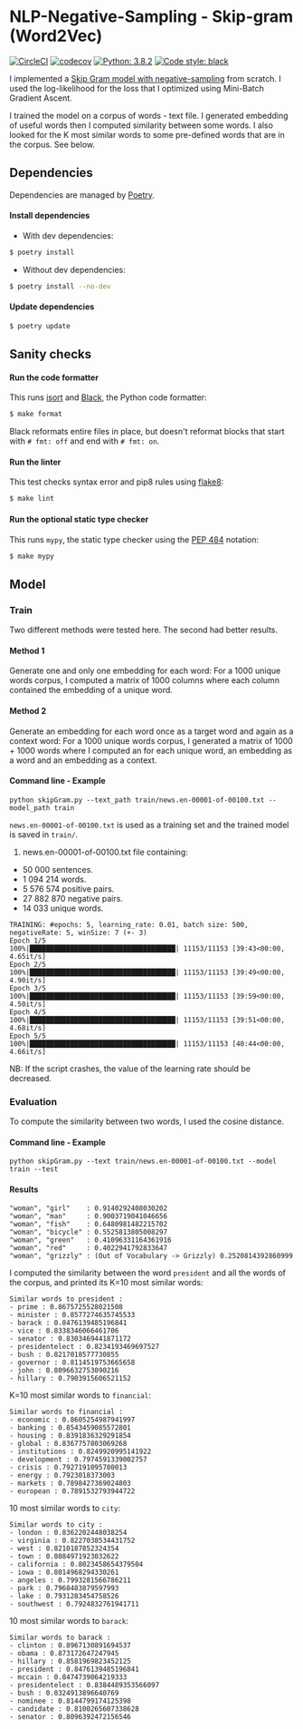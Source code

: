 # NLP-Negative-Sampling - Skip-gram (Word2Vec)
[![CircleCI](https://circleci.com/gh/Driss31/nlp-negative-sampling.svg?style=svg)](https://circleci.com/gh/Driss31/nlp-negative-sampling)
[![codecov](https://codecov.io/gh/Driss31/nlp-negative-sampling/branch/master/graph/badge.svg)](https://codecov.io/gh/Driss31/nlp-negative-sampling)
[![Python: 3.8.2](https://img.shields.io/badge/python-3.8.2-blue.svg)](https://www.python.org/downloads/release/python-381/)
[![Code style: black](https://img.shields.io/badge/code%20style-black-000000.svg)](https://github.com/ambv/black)

I implemented a [Skip Gram model with negative-sampling](https://arxiv.org/pdf/1402.3722.pdf) from scratch. I used the log-likelihood for the loss that I optimized using Mini-Batch Gradient Ascent.

I trained the model on a corpus of words - text file. I generated embedding of useful words then I computed similarity between some words. I also looked for the K most similar words to some pre-defined words that are in the corpus. See below.


## Dependencies

Dependencies are managed by [Poetry](https://python-poetry.org/).

#### Install dependencies

- With dev dependencies:
```bash
$ poetry install
```

- Without dev dependencies:
```bash
$ poetry install --no-dev
```

#### Update dependencies
```bash
$ poetry update
```

## Sanity checks

#### Run the code formatter

This runs [isort](https://github.com/timothycrosley/isort/) and [Black](https://github.com/ambv/black/), the Python code formatter:
```bash
$ make format
```

Black reformats entire files in place, but doesn't reformat blocks that start with `# fmt: off` and end with `# fmt: on`.

#### Run the linter

This test checks syntax error and pip8 rules using [flake8](https://gitlab.com/pycqa/flake8):
```bash
$ make lint
```

#### Run the optional static type checker

This runs `mypy`, the static type checker using the [PEP 484](https://www.python.org/dev/peps/pep-0484/) notation:
```bash
$ make mypy
```

## Model

### Train

Two different methods were tested here. The second had better results.

#### Method 1
Generate one and only one embedding for each word:
For a 1000 unique words corpus, I computed a matrix of 1000 columns where each column contained the embedding of a unique word.

#### Method 2
Generate an embedding for each word once as a target word and again as a context word:
For a 1000 unique words corpus, I generated a matrix of 1000 + 1000 words where I computed an for each unique word, an embedding as a word and an embedding as a context.

#### Command line - Example

```
python skipGram.py --text_path train/news.en-00001-of-00100.txt --model_path train
```
`news.en-00001-of-00100.txt` is used as a training set and the trained model is saved in `train/`.

1. news.en-00001-of-00100.txt  file containing:
- 50 000 sentences.
- 1 094 214 words.
- 5 576 574 positive pairs.
- 27 882 870 negative pairs.
- 14 033 unique words.

```
TRAINING: #epochs: 5, learning_rate: 0.01, batch size: 500, negativeRate: 5, winSize: 7 (+- 3)
Epoch 1/5
100%|████████████████████████████████████| 11153/11153 [39:43<00:00,  4.65it/s]
Epoch 2/5
100%|████████████████████████████████████| 11153/11153 [39:49<00:00,  4.90it/s]
Epoch 3/5
100%|████████████████████████████████████| 11153/11153 [39:59<00:00,  4.50it/s]
Epoch 4/5
100%|████████████████████████████████████| 11153/11153 [39:51<00:00,  4.68it/s]
Epoch 5/5
100%|████████████████████████████████████| 11153/11153 [40:44<00:00,  4.66it/s]
```

NB: If the script crashes, the value of the learning rate should be decreased.

### Evaluation

To compute the similarity between two words, I used the cosine distance.

#### Command line - Example
```
python skipGram.py --text train/news.en-00001-of-00100.txt --model train --test
```

#### Results
```
"woman", "girl"    : 0.9140292408030202
"woman", "man"     : 0.9003719041046656
"woman", "fish"    : 0.6480981482215702
"woman", "bicycle" : 0.5525813805008297
"woman", "green"   : 0.41096331164361916
"woman", "red"     : 0.4022941792833647
"woman", "grizzly" : (Out of Vocabulary -> Grizzly) 0.2520814392860999
```

I computed the similarity between the word `president` and all the words of the corpus, and printed its K=10 most similar words:
```
Similar words to president :
- prime : 0.8675725528021508
- minister : 0.8577274635745533
- barack : 0.8476139485196841
- vice : 0.8338346066461706
- senator : 0.8303469441871172
- presidentelect : 0.8234193469697527
- bush : 0.8217018577730855
- governor : 0.8114519753665658
- john : 0.8096632753090216
- hillary : 0.7903915606521152
```

K=10 most similar words to `financial`:
```
Similar words to financial :
- economic : 0.8605254987941997
- banking : 0.8543459085572801
- housing : 0.8391836329291854
- global : 0.8367757803069268
- institutions : 0.8249920995141922
- development : 0.7974591339002757
- crisis : 0.7927191095780013
- energy : 0.7923018373003
- markets : 0.7898427369024803
- european : 0.7891532793944722
```

10 most similar words to `city`:
```
Similar words to city :
- london : 0.8362202448038254
- virginia : 0.8227038534431752
- west : 0.8210187852324354
- town : 0.8084971923032622
- california : 0.8023458654379504
- iowa : 0.8014968294330261
- angeles : 0.7993281566786211
- park : 0.7968483879597993
- lake : 0.7931283454758526
- southwest : 0.7924832761941711
```


10 most similar words to `barack`:

```
Similar words to barack :
- clinton : 0.8967130891694537
- obama : 0.873172647247945
- hillary : 0.8581969823452125
- president : 0.8476139485196841
- mccain : 0.8474739064219333
- presidentelect : 0.8384489353566097
- bush : 0.8324913896640769
- nominee : 0.8144799174125398
- candidate : 0.8100265607338628
- senator : 0.8096392472156546
```
